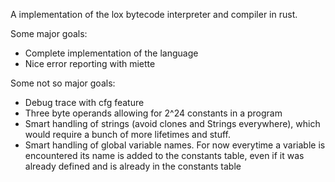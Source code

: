 A implementation of the lox bytecode interpreter and compiler in rust.

Some major goals:
- Complete implementation of the language
- Nice error reporting with miette

Some not so major goals:
- Debug trace with cfg feature
- Three byte operands allowing for 2^24 constants in a program
- Smart handling of strings (avoid clones and Strings everywhere), which would require a bunch of more lifetimes and stuff.
- Smart handling of global variable names. For now everytime a variable is encountered its name is added to the constants table, even if it was already defined and is already in the constants table
